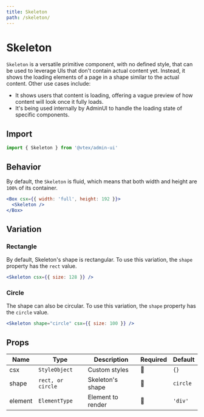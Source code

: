 ```yaml
---
title: Skeleton
path: /skeleton/
---
```


# Skeleton

`Skeleton` is a versatile primitive component, with no defined style, that can be used to leverage UIs that don't contain actual content yet. Instead, it shows the loading elements of a page in a shape similar to the actual content. Other use cases include:

- It shows users that content is loading, offering a vague preview of how content will look once it fully loads.
- It's being used internally by AdminUI to handle the loading state of specific components.

## Import

```jsx isStatic
import { Skeleton } from '@vtex/admin-ui'
```

## Behavior

By default, the `Skeleton` is fluid, which means that both width and height are `100%` of its container.

```jsx
<Box csx={{ width: 'full', height: 192 }}>
  <Skeleton />
</Box>
```

## Variation

### Rectangle

By default, Skeleton's shape is rectangular. To use this variation, the `shape` property has the `rect` value.

```jsx
<Skeleton csx={{ size: 128 }} />
```

### Circle

The shape can also be circular. To use this variation, the `shape` property has the `circle` value.

```jsx
<Skeleton shape="circle" csx={{ size: 100 }} />
```

## Props

| Name    | Type              | Description       | Required | Default  |
| ------- | ----------------- | ----------------- | -------- | -------- |
| csx     | `StyleObject`     | Custom styles     | 🚫       | `{}`     |
| shape   | `rect, or circle` | Skeleton's shape  | 🚫       | `circle` |
| element | `ElementType`     | Element to render | 🚫       | `'div'`  |
